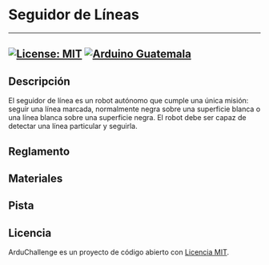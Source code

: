 # Seguidor de Líneas 
---
[![License: MIT](https://img.shields.io/badge/License-MIT-yellow.svg)](https://opensource.org/licenses/MIT)
[![Arduino Guatemala](https://img.shields.io/badge/Arduino-Guatemala-blue.svg)](https://www.facebook.com/ArduinoGuatemala)
---

## Descripción

El seguidor de línea es un robot autónomo que cumple una única misión: seguir una línea marcada, normalmente negra sobre una superficie blanca o una línea blanca sobre una superficie negra. El robot debe ser capaz de detectar una línea particular y seguirla.

## Reglamento

## Materiales

## Pista

## Licencia

ArduChallenge es un proyecto de código abierto con [Licencia MIT](https://opensource.org/licenses/MIT).
